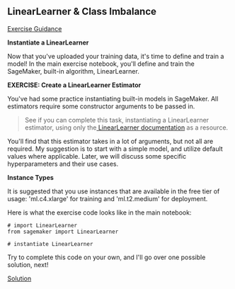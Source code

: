 LinearLearner & Class Imbalance
---

[Exercise Guidance](https://www.youtube.com/watch?v=pjs5pP9OOMc)

**Instantiate a LinearLearner**

Now that you've uploaded your training data, it's time to define and train a model! In the main exercise notebook, you'll define and train the SageMaker, built-in algorithm, LinearLearner.

**EXERCISE: Create a LinearLearner Estimator**

You've had some practice instantiating built-in models in SageMaker. All estimators require some constructor arguments to be passed in.

> See if you can complete this task, instantiating a LinearLearner estimator, using only the[ LinearLearner documentation](https://sagemaker.readthedocs.io/en/stable/linear_learner.html) as a resource.

You'll find that this estimator takes in a lot of arguments, but not all are required. My suggestion is to start with a simple model, and utilize default values where applicable. Later, we will discuss some specific hyperparameters and their use cases.

**Instance Types**

It is suggested that you use instances that are available in the free tier of usage: 'ml.c4.xlarge' for training and 'ml.t2.medium' for deployment.

Here is what the exercise code looks like in the main notebook:

```
# import LinearLearner
from sagemaker import LinearLearner

# instantiate LinearLearner
```

Try to complete this code on your own, and I'll go over one possible solution, next!

[Solution](https://www.youtube.com/watch?v=WaqDbA_5dNE)
